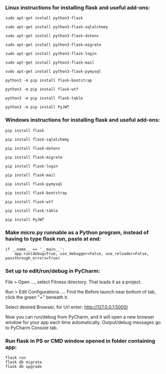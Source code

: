 ### Linux instructions for installing flask and useful add-ons:

	sudo apt-get install python3-flask

	sudo apt-get install python3-flask-sqlalchemy

	sudo apt-get install python3-flask-dotenv

	sudo apt-get install python3-flask-migrate

	sudo apt-get install python3-flask-login

	sudo apt-get install python3-flask-mail

	sudo apt-get install python3-flask-pymysql

	python3 -m pip install flask-bootstrap

	python3 -m pip install flask-wtf

	python3 -m pip install flask-table

	python3 -m pip install PyJWT
	

### Windows instructions for installing flask and useful add-ons:

	pip install flask

	pip install flask-sqlalchemy

	pip install flask-dotenv

	pip install flask-migrate

	pip install flask-login

	pip install flask-mail

	pip install flask-pymysql

	pip install flask-bootstrap

	pip install flask-wtf

	pip install flask-table
	
	pip install PyJWT
	

### Make micro.py runnable as a Python program, instead of having to type flask run, paste at end:

    if __name__ == '__main__':
        app.run(debug=True, use_debugger=False, use_reloader=False, passthrough_errors=True)
      
### Set up to edit/run/debug in PyCharm:

File > Open ..., select Fitness directory.  That loads it as a project.

Run > Edit Configurations ....  Find the Before launch near bottom of tab, click the green "+" beneath it.

Select desired Browser, for Url enter: http://127.0.0.1:5000/

Now you can run/debug from PyCharm, and it will open a new browser window for your app each time automatically.  Output/debug messages go to PyCharm Console tab.

### Run flask in PS or CMD window opened in folder containing app:

	flask run
	flask db migrate
	flask db upgrade
